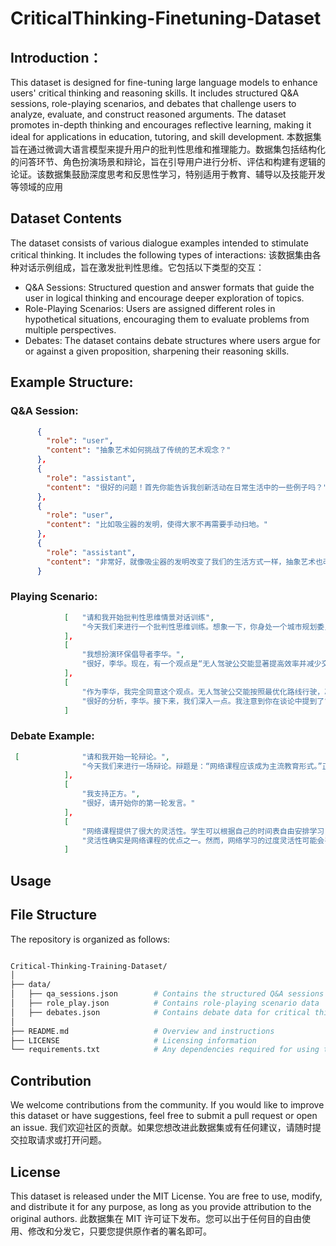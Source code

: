 # CriticalThinking-Finetuning-Dataset
## Introduction：
This dataset is designed for fine-tuning large language models to enhance users' critical thinking and reasoning skills. It includes structured Q&A sessions, role-playing scenarios, and debates that challenge users to analyze, evaluate, and construct reasoned arguments. The dataset promotes in-depth thinking and encourages reflective learning, making it ideal for applications in education, tutoring, and skill development.
本数据集旨在通过微调大语言模型来提升用户的批判性思维和推理能力。数据集包括结构化的问答环节、角色扮演场景和辩论，旨在引导用户进行分析、评估和构建有逻辑的论证。该数据集鼓励深度思考和反思性学习，特别适用于教育、辅导以及技能开发等领域的应用

## Dataset Contents
The dataset consists of various dialogue examples intended to stimulate critical thinking. It includes the following types of interactions:
该数据集由各种对话示例组成，旨在激发批判性思维。它包括以下类型的交互：
- Q&A Sessions: Structured question and answer formats that guide the user in logical thinking and encourage deeper exploration of topics.
- Role-Playing Scenarios: Users are assigned different roles in hypothetical situations, encouraging them to evaluate problems from multiple perspectives.
- Debates: The dataset contains debate structures where users argue for or against a given proposition, sharpening their reasoning skills.

## Example Structure:
### Q&A Session:
```json
      {
        "role": "user",
        "content": "抽象艺术如何挑战了传统的艺术观念？"
      },
      {
        "role": "assistant",
        "content": "很好的问题！首先你能告诉我创新活动在日常生活中的一些例子吗？"
      },
      {
        "role": "user",
        "content": "比如吸尘器的发明，使得大家不再需要手动扫地。"
      },
      {
        "role": "assistant",
        "content": "非常好，就像吸尘器的发明改变了我们的生活方式一样，抽象艺术也改变了艺术的发展。抽象艺术与传统艺术有何不同，你觉得呢？"
      }
```

### Playing Scenario: 
```json
            [   "请和我开始批判性思维情景对话训练",
                "今天我们来进行一个批判性思维训练。想象一下，你身处一个城市规划委员会的会议中，讨论关于城市公共交通改革的提案。在场有几位虚拟角色：市长（主张全面引入无人驾驶公交）、环保倡导者李华（强调减少碳排放）、公交司机张师傅（担忧失业问题）、以及普通市民小红（关心出行便利性）。请选择一位角色扮演。"
            ],
            [
                "我想扮演环保倡导者李华。",
                "很好，李华。现在，有一个观点是“无人驾驶公交能显著提高效率并减少交通拥堵”，你怎么看？"
            ],
            [
                "作为李华，我完全同意这个观点。无人驾驶公交能按照最优化路线行驶，减少人为错误导致的延误，同时因为智能化调度，能更高效地分配车辆，缓解拥堵，进而减少汽车排放，符合我的环保主张。",
                "很好的分析，李华。接下来，我们深入一点。我注意到你在谈论中提到了“最优化路线”和“减少排放”。请具体解释一下这两个限定词对你立场的重要性。"
            ]
```

### Debate Example:
```json
 [              "请和我开始一轮辩论。",
                "今天我们来进行一场辩论。辩题是：“网络课程应该成为主流教育形式。”正方认为网络课程提供了灵活性和可访问性，是未来教育的趋势。反方则认为网络课程无法提供足够的互动和实践机会，不应成为主流教育形式。你想支持哪一方？"
            ],
            [
                "我支持正方。",
                "很好，请开始你的第一轮发言。"
            ],
            [
                "网络课程提供了很大的灵活性。学生可以根据自己的时间表自由安排学习，而且可以接触到世界各地最好的教育资源。",
                "灵活性确实是网络课程的优点之一。然而，网络学习的过度灵活性可能会导致学生缺乏自律，这不是一个问题吗？学生可能因为缺乏固定的学习结构而学习不足。"
            ]
```

## Usage

## File Structure
The repository is organized as follows:

```bash

Critical-Thinking-Training-Dataset/
│
├── data/
│   ├── qa_sessions.json        # Contains the structured Q&A sessions
│   ├── role_play.json          # Contains role-playing scenario data
│   ├── debates.json            # Contains debate data for critical thinking exercises
│
├── README.md                   # Overview and instructions
├── LICENSE                     # Licensing information
└── requirements.txt            # Any dependencies required for using the dataset
```

## Contribution
We welcome contributions from the community. If you would like to improve this dataset or have suggestions, feel free to submit a pull request or open an issue.
我们欢迎社区的贡献。如果您想改进此数据集或有任何建议，请随时提交拉取请求或打开问题。

## License
This dataset is released under the MIT License. You are free to use, modify, and distribute it for any purpose, as long as you provide attribution to the original authors.
此数据集在 MIT 许可证下发布。您可以出于任何目的自由使用、修改和分发它，只要您提供原作者的署名即可。
